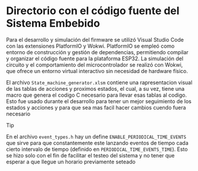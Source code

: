 # Directorio con el código fuente del Sistema Embebido

Para el desarrollo y simulación del firmware se utilizó Visual Studio Code con las extensiones PlatformIO y Wokwi. PlatformIO se empleó como entorno de construcción y gestión de dependencias, permitiendo compilar y organizar el código fuente para la plataforma ESP32. La simulación del circuito y el comportamiento del microcontrolador se realizó con Wokwi, que ofrece un entorno virtual interactivo sin necesidad de hardware físico.

El archivo `State_machine_generator.xlsm` contiene una rapresentacion visual de las tablas de acciones y proximos estados, el cual, a su vez, tiene una macro que genera el codigo C necesario para llevar esas tablas al codigo. Esto fue usado durante el desarrollo para tener un mejor seguimiento de los estados y acciones y para que sea mas facil hacer cambios cuendo fuera necesario

> [!TIP]
> En el archivo `event_types.h` hay un define `ENABLE_PERIODICAL_TIME_EVENTS` que sirve para que constantemente este lanzando eventos de tiempo cada cierto intervalo de tiempo (definido en `PERIODICAL_TIME_EVENTS_TIME`). Esto se hizo solo con el fin de facilitar el testeo del sistema y no tener que esperar a que llegue un horario previamente seteado
